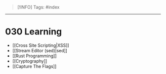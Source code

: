 > [!INFO]
> Tags: #index

----
# 030 Learning
- [[Cross Site Scripting|XSS]]
- [[Stream Editor (sed)|sed]]
- [[Rust Programming]]
- [[Cryptography]]
- [[Capture The Flags]]